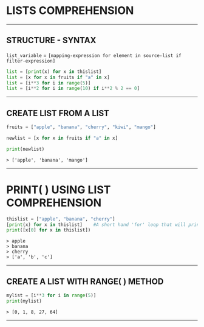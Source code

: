 # LISTS COMPREHENSION


---


## STRUCTURE - SYNTAX

`list_variable` = `[mapping-expression for element in source-list if filter-expression]`

```python
list = [print(x) for x in thislist]
list = [x for x in fruits if "a" in x]
list = [i**3 for i in range(5)]
list = [i**2 for i in range(10) if i**2 % 2 == 0]
```


---


## CREATE LIST FROM A LIST

```python
fruits = ["apple", "banana", "cherry", "kiwi", "mango"]

newlist = [x for x in fruits if "a" in x]

print(newlist)
```
```
> ['apple', 'banana', 'mango']
```


---


# PRINT( ) USING LIST COMPREHENSION
```python
thislist = ["apple", "banana", "cherry"]
[print(x) for x in thislist]    #A short hand 'for' loop that will print all items in a list:
print([x[0] for x in thislist])
```
```
> apple
> banana
> cherry
> ['a', 'b', 'c']
```


---


## CREATE A LIST WITH RANGE( ) METHOD

```python
mylist = [i**3 for i in range(5)]
print(mylist)
```
```
> [0, 1, 8, 27, 64]
```


---
